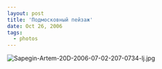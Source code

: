 ```yaml
---
layout: post
title: 'Подмосковный пейзаж'
date: Oct 26, 2006
tags:
  - photos
---
```


![Sapegin-Artem-20D-2006-07-02-207-0734-lj.jpg](upload://Sapegin-Artem-20D-2006-07-02-207-0734-lj.jpg)
